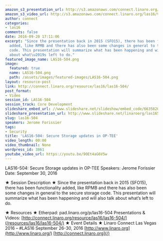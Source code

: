 ```yaml
---
amazon_s3_presentation_url: http://s3.amazonaws.com/connect.linaro.org/las16/Presentations/Friday/LAS16-504%20-%20Secure%20Storage%20updates%20in%20OP-TEE.pdf
amazon_s3_video_url: http://s3.amazonaws.com/connect.linaro.org/las16/Videos/Friday/LAS16-504%20Secure%20Storage%20updates%20in%20OP-TEE.mp4
author: connect
categories:
- las16
comments: false
date: 2016-09-20 17:11:06
excerpt: "Since the presentation back in 2015 (SFO15), there has been functionality
  added, like RPMB and there has also been some changes in general to the secure storage
  code. This presentation will summarize what has been happening and will also talk
  about what\u2019s left to do."
featured_image_name: LAS16-504.png
image:
  featured: true
  name: LAS16-504.png
  path: /assets/images/featured-images/LAS16-504.png
layout: resource-post
link: http://connect.linaro.org/resource/las16/las16-504/
post_format:
- Video
session_id: LAS16-504
session_track: Core Development
slideshare_embed_url: //www.slideshare.net/slideshow/embed_code/66358205
slideshare_presentation_url: http://www.slideshare.net/linaroorg/las16504-secure-storage-updates-in-optee
slug: las16-504
speakers: Jerome Forissier
tags:
- Security
title: 'LAS16-504: Secure Storage updates in OP-TEE'
video_length: 00:00
video_thumbnail: None
wordpress_id: 3861
youtube_video_url: https://youtu.be/9OEt4aG6V5w
---
```


LAS16-504: Secure Storage updates in OP-TEE
Speakers: Jerome Forissier
Date: September 30, 2016

★ Session Description ★
Since the presentation back in 2015 (SFO15), there has been functionality added, like RPMB and there has also been some changes in general to the secure storage code. This presentation will summarize what has been happening and will also talk about what’s left to do.

★ Resources ★
Etherpad: pad.linaro.org/p/las16-504
Presentations & Videos: [http://connect.linaro.org/resource/las16/las16-504/](/resources/las16/las16-504/)
★ Event Details ★
Linaro Connect Las Vegas 2016 – #LAS16
September 26-30, 2016
[http://www.linaro.org](http://www.linaro.org/)
[http://connect.linaro.org](/)